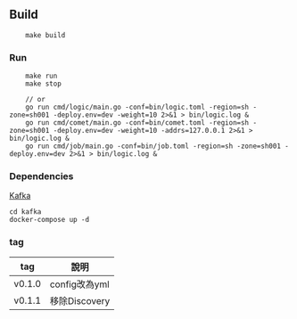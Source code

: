 
## Build
```
    make build
```

### Run
```
    make run
    make stop

    // or
    go run cmd/logic/main.go -conf=bin/logic.toml -region=sh -zone=sh001 -deploy.env=dev -weight=10 2>&1 > bin/logic.log &
    go run cmd/comet/main.go -conf=bin/comet.toml -region=sh -zone=sh001 -deploy.env=dev -weight=10 -addrs=127.0.0.1 2>&1 > bin/logic.log &
    go run cmd/job/main.go -conf=bin/job.toml -region=sh -zone=sh001 -deploy.env=dev 2>&1 > bin/logic.log &

```

### Dependencies
[Kafka](https://kafka.apache.org/quickstart)

    cd kafka
    docker-compose up -d
    
### tag

tag|說明|
---|----|
v0.1.0|config改為yml
v0.1.1|移除Discovery

